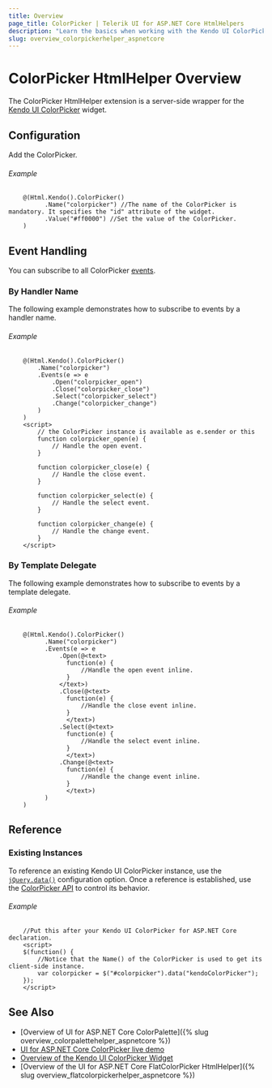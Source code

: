 ```yaml
---
title: Overview
page_title: ColorPicker | Telerik UI for ASP.NET Core HtmlHelpers
description: "Learn the basics when working with the Kendo UI ColorPicker HtmlHelper for ASP.NET Core (MVC 6 or ASP.NET Core MVC)."
slug: overview_colorpickerhelper_aspnetcore
---
```


# ColorPicker HtmlHelper Overview

The ColorPicker HtmlHelper extension is a server-side wrapper for the [Kendo UI ColorPicker](https://demos.telerik.com/kendo-ui/colorpicker/index) widget.

## Configuration

Add the ColorPicker.

###### Example

```
    @(Html.Kendo().ColorPicker()
          .Name("colorpicker") //The name of the ColorPicker is mandatory. It specifies the "id" attribute of the widget.
          .Value("#ff0000") //Set the value of the ColorPicker.
    )
```

## Event Handling

You can subscribe to all ColorPicker [events](https://docs.telerik.com/kendo-ui/api/javascript/ui/colorpicker#events).

### By Handler Name

The following example demonstrates how to subscribe to events by a handler name.

###### Example

```
    @(Html.Kendo().ColorPicker()
        .Name("colorpicker")
        .Events(e => e
            .Open("colorpicker_open")
            .Close("colorpicker_close")
            .Select("colorpicker_select")
            .Change("colorpicker_change")
        )
    )
    <script>
        // the ColorPicker instance is available as e.sender or this
        function colorpicker_open(e) {
            // Handle the open event.
        }

        function colorpicker_close(e) {
            // Handle the close event.
        }

        function colorpicker_select(e) {
            // Handle the select event.
        }

        function colorpicker_change(e) {
            // Handle the change event.
        }
    </script>
```

### By Template Delegate

The following example demonstrates how to subscribe to events by a template delegate.

###### Example

```
    @(Html.Kendo().ColorPicker()
          .Name("colorpicker")
          .Events(e => e
              .Open(@<text>
                function(e) {
                    //Handle the open event inline.
                }
              </text>)
              .Close(@<text>
                function(e) {
                    //Handle the close event inline.
                }
                </text>)
              .Select(@<text>
                function(e) {
                    //Handle the select event inline.
                }
                </text>)
              .Change(@<text>
                function(e) {
                    //Handle the change event inline.
                }
                </text>)
          )
    )
```

## Reference

### Existing Instances

To reference an existing Kendo UI ColorPicker instance, use the [`jQuery.data()`](https://api.jquery.com/jQuery.data/) configuration option. Once a reference is established, use the [ColorPicker API](https://docs.telerik.com/kendo-ui/api/javascript/ui/colorpicker#methods) to control its behavior.

###### Example

        //Put this after your Kendo UI ColorPicker for ASP.NET Core declaration.
        <script>
        $(function() {
            //Notice that the Name() of the ColorPicker is used to get its client-side instance.
            var colorpicker = $("#colorpicker").data("kendoColorPicker");
        });
        </script>

## See Also

* [Overview of UI for ASP.NET Core ColorPalette]({% slug overview_colorpalettehelper_aspnetcore %})
* [UI for ASP.NET Core ColorPicker live demo](https://demos.telerik.com/aspnet-core/colorpicker/index)
* [Overview of the Kendo UI ColorPicker Widget](http://docs.telerik.com/kendo-ui/controls/editors/colorpicker/overview)
* [Overview of the UI for ASP.NET Core FlatColorPicker HtmlHelper]({% slug overview_flatcolorpickerhelper_aspnetcore %})
